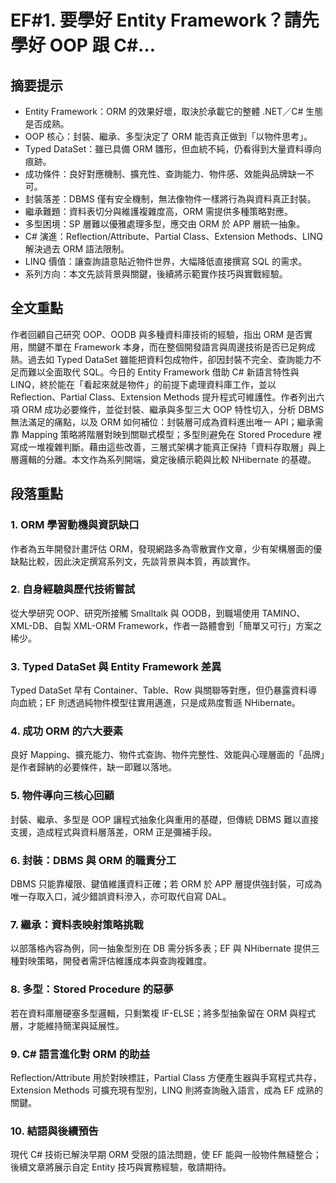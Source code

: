 # EF#1. 要學好 Entity Framework？請先學好 OOP 跟 C#…

## 摘要提示
- Entity Framework：ORM 的效果好壞，取決於承載它的整體 .NET／C# 生態是否成熟。
- OOP 核心：封裝、繼承、多型決定了 ORM 能否真正做到「以物件思考」。
- Typed DataSet：雖已具備 ORM 雛形，但血統不純，仍看得到大量資料導向痕跡。
- 成功條件：良好對應機制、擴充性、查詢能力、物件感、效能與品牌缺一不可。
- 封裝落差：DBMS 僅有安全機制，無法像物件一樣將行為與資料真正封裝。
- 繼承難題：資料表切分與維護複雜度高，ORM 需提供多種策略對應。
- 多型困境：SP 層難以優雅處理多型，應交由 ORM 於 APP 層統一抽象。
- C# 演進：Reflection/Attribute、Partial Class、Extension Methods、LINQ 解決過去 ORM 語法限制。
- LINQ 價值：讓查詢語意貼近物件世界，大幅降低直接撰寫 SQL 的需求。
- 系列方向：本文先談背景與關鍵，後續將示範實作技巧與實戰經驗。

## 全文重點
作者回顧自己研究 OOP、OODB 與多種資料庫技術的經驗，指出 ORM 是否實用，關鍵不單在 Framework 本身，而在整個開發語言與周邊技術是否已足夠成熟。過去如 Typed DataSet 雖能把資料包成物件，卻因封裝不完全、查詢能力不足而難以全面取代 SQL。今日的 Entity Framework 借助 C# 新語言特性與 LINQ，終於能在「看起來就是物件」的前提下處理資料庫工作，並以 Reflection、Partial Class、Extension Methods 提升程式可維護性。作者列出六項 ORM 成功必要條件，並從封裝、繼承與多型三大 OOP 特性切入，分析 DBMS 無法滿足的痛點，以及 ORM 如何補位：封裝層可成為資料進出唯一 API；繼承需靠 Mapping 策略將階層對映到關聯式模型；多型則避免在 Stored Procedure 裡寫成一堆複雜判斷。藉由這些改善，三層式架構才能真正保持「資料存取層」與上層邏輯的分離。本文作為系列開端，奠定後續示範與比較 NHibernate 的基礎。

## 段落重點
### 1. ORM 學習動機與資訊缺口
作者為五年開發計畫評估 ORM，發現網路多為零散實作文章，少有架構層面的優缺點比較，因此決定撰寫系列文，先談背景與本質，再談實作。

### 2. 自身經驗與歷代技術嘗試
從大學研究 OOP、研究所接觸 Smalltalk 與 OODB，到職場使用 TAMINO、XML-DB、自製 XML-ORM Framework，作者一路體會到「簡單又可行」方案之稀少。

### 3. Typed DataSet 與 Entity Framework 差異
Typed DataSet 早有 Container、Table、Row 與關聯等對應，但仍暴露資料導向血統；EF 則透過純物件模型往實用邁進，只是成熟度暫遜 NHibernate。

### 4. 成功 ORM 的六大要素
良好 Mapping、擴充能力、物件式查詢、物件完整性、效能與心理層面的「品牌」是作者歸納的必要條件，缺一即難以落地。

### 5. 物件導向三核心回顧
封裝、繼承、多型是 OOP 讓程式抽象化與重用的基礎，但傳統 DBMS 難以直接支援，造成程式與資料層落差，ORM 正是彌補手段。

### 6. 封裝：DBMS 與 ORM 的職責分工
DBMS 只能靠權限、鍵值維護資料正確；若 ORM 於 APP 層提供強封裝，可成為唯一存取入口，減少錯誤資料滲入，亦可取代自寫 DAL。

### 7. 繼承：資料表映射策略挑戰
以部落格內容為例，同一抽象型別在 DB 需分拆多表；EF 與 NHibernate 提供三種對映策略，開發者需評估維護成本與查詢複雜度。

### 8. 多型：Stored Procedure 的惡夢
若在資料庫層硬塞多型邏輯，只剩繁複 IF-ELSE；將多型抽象留在 ORM 與程式層，才能維持簡潔與延展性。

### 9. C# 語言進化對 ORM 的助益
Reflection/Attribute 用於對映標註，Partial Class 方便產生器與手寫程式共存，Extension Methods 可擴充現有型別，LINQ 則將查詢融入語言，成為 EF 成熟的關鍵。

### 10. 結語與後續預告
現代 C# 技術已解決早期 ORM 受限的語法問題，使 EF 能與一般物件無縫整合；後續文章將展示自定 Entity 技巧與實務經驗，敬請期待。